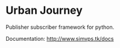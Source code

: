 # Urban Journey
Publisher subscriber framework for python.

Documentation: http://www.simvps.tk/docs

